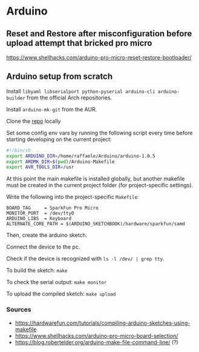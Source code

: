 # Arduino

## Reset and Restore after misconfiguration before upload attempt that bricked pro micro

https://www.shellhacks.com/arduino-pro-micro-reset-restore-bootloader/

## Arduino setup from scratch

Install `libyaml libserialport python-pyserial arduino-cli arduino-builder` from the official Arch repositories.

Install `arduino-mk-git` from the AUR.

Clone the [repo](https://github.com/sudar/Arduino-Makefile) locally

Set some config env vars by running the following script every time before starting developing on the current project:

```sh
#!/bin/sh
export ARDUINO_DIR=/home/raffaele/Arduino/arduino-1.0.5
export ARDMK_DIR=$(pwd)/Arduino-Makefile
export AVR_TOOLS_DIR=/usr
```

At this point the main makefile is installed globally, but another makefile must be created in the current project folder (for project-specific settings).

Write the following into the project-specific `Makefile`:

```
BOARD_TAG     = SparkFun Pro Micro
MONITOR_PORT  = /dev/tty0
ARDUINO_LIBS  = Keyboard
ALTERNATE_CORE_PATH = $(ARDUINO_SKETCHBOOK)/hardware/sparkfun/samd
```

Then, create the arduino sketch.

Connect the device to the pc.

Check if the device is recognized with `ls -l /dev/ | grep tty`.

To build the sketch: `make`

To check the serial output: `make monitor`

To upload the compiled sketch: `make upload`

### Sources

- https://hardwarefun.com/tutorials/compiling-arduino-sketches-using-makefile
- https://www.shellhacks.com/arduino-pro-micro-board-selection/
- https://blog.robertelder.org/arduino-make-file-command-line/ (?)
